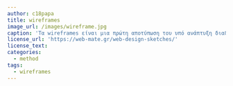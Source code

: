 ```yaml
---
author: c18papa
title: wireframes
image_url: /images/wireframe.jpg
caption: 'Τα wireframes είναι μια πρώτη αποτύπωση του υπό ανάπτυξη διαδραστικού λογισμικού. Για το λόγο αυτό, τα wireframes σχεδιάζονται ή συνήθως σκιτσάρονται γρήγορα σε χαρτί χωρίς λεπτομερή σχεδιασμό ώστε να καλυφθούν βασικές ανάγκες που αφορούν το γενικό layout και η δομή.'
license_url: 'https://web-mate.gr/web-design-sketches/'
license_text:  
categories:
  - method
tags:
  - wireframes
---
```

